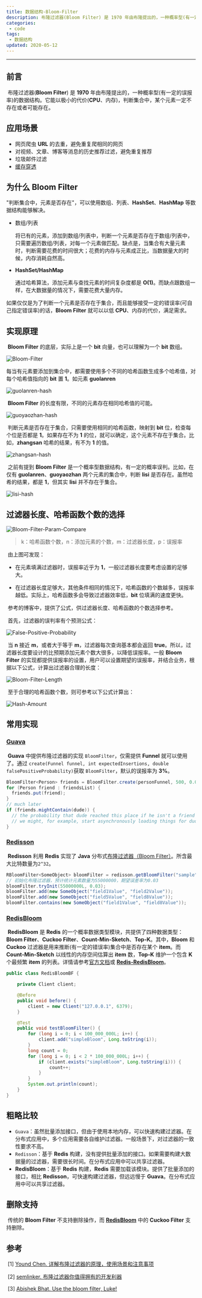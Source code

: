 ```yaml
---
title: 数据结构-Bloom-Filter
description: 布隆过滤器(Bloom Filter) 是 1970 年由布隆提出的，一种概率型(有一定的误报率)的数据结构。它能以极小的代价(CPU、内存)，判断集合中，某个元素一定不存在或者可能存在。
categories: 
 - code
tags:
 - 数据结构
updated: 2020-05-12
---
```


------

## 前言

​	布隆过滤器(**Bloom Filter**) 是 **1970** 年由布隆提出的，一种概率型(有一定的误报率)的数据结构。它能以极小的代价(**CPU**、内存)，判断集合中，某个元素一定不存在或者可能存在。

## 应用场景

- 网页爬虫 **URL** 的去重，避免重复爬相同的网页
- 对视频、文章、博客等消息的历史推荐过滤，避免重复推荐
- 垃圾邮件过滤
- [缓存穿透](https://found.guolanren.online/code/2020/05/06/Redis-缓存问题与解决)

## 为什么 Bloom Filter

​	"判断集合中，元素是否存在"，可以使用数组、列表、**HashSet**、**HashMap** 等数据结构能够解决。

- 数组/列表

  将已有的元素，添加到数组/列表中，判断一个元素是否存在于数组/列表中，只需要遍历数组/列表，对每一个元素做匹配。缺点是，当集合有大量元素时，判断需要花费的时间很大；花费的内存与元素成正比，当数据量大的时候，内存消耗自然高。

- **HashSet/HashMap**

  通过哈希算法，添加元素与查找元素的时间复杂度都是 **O(1)**。而缺点跟数组一样，在大数据量的情况下，需要花费大量内存。


​	如果仅仅是为了判断一个元素是否存在于集合，而且能够接受一定的错误率(可自己指定错误率)的话，**Bloom Filter** 就可以以低 **CPU**、内存的代价，满足需求。

## 实现原理

​	**Bloom Filter** 的底层，实际上是一个 **bit** 向量，也可以理解为一个 **bit** 数组。

![Bloom-Filter](https://github.com/guolanren/gallery/blob/master/found/2020-05-07-%E5%B8%83%E9%9A%86%E8%BF%87%E6%BB%A4%E5%99%A8/Bloom-Filter.png?raw=true)

​	每当有元素要添加到集合中，都需要使用多个不同的哈希函数生成多个哈希值，对每个哈希值指向的 **bit** 置 **1**。如元素 **guolanren**

![guolanren-hash](https://github.com/guolanren/gallery/blob/master/found/2020-05-07-%E5%B8%83%E9%9A%86%E8%BF%87%E6%BB%A4%E5%99%A8/guolanren-hash.png?raw=true)

​	**Bloom Filter** 的长度有限，不同的元素存在相同哈希值的可能。

![guoyaozhan-hash](https://github.com/guolanren/gallery/blob/master/found/2020-05-07-%E5%B8%83%E9%9A%86%E8%BF%87%E6%BB%A4%E5%99%A8/guoyaozhan-hash.png?raw=true)

​	判断元素是否存在于集合，只需要使用相同的哈希函数，映射到 **bit** 位，检查每个位是否都是 **1**。如果存在不为 **1** 的位，就可以确定，这个元素不存在于集合。比如，**zhangsan** 哈希的结果，有不为 **1** 的值。

![zhangsan-hash](https://github.com/guolanren/gallery/blob/master/found/2020-05-07-%E5%B8%83%E9%9A%86%E8%BF%87%E6%BB%A4%E5%99%A8/zhangsan-hash.png?raw=true)

​	之前有提到 **Bloom Filter** 是一个概率型数据结构，有一定的概率误判。比如，在仅有 **guolanren**、**guoyaozhan** 两个元素的集合中，判断 **lisi** 是否存在。虽然哈希的结果，都是 **1**，但其实 **lisi** 并不存在于集合。

![lisi-hash](https://github.com/guolanren/gallery/blob/master/found/2020-05-07-%E5%B8%83%E9%9A%86%E8%BF%87%E6%BB%A4%E5%99%A8/lisi-hash.png?raw=true)

## 过滤器长度、哈希函数个数的选择

![Bloom-Filter-Param-Compare](https://github.com/guolanren/gallery/blob/master/found/2020-05-07-%E5%B8%83%E9%9A%86%E8%BF%87%E6%BB%A4%E5%99%A8/Bloom-Filter-Param-Compare.png?raw=true)
> k：哈希函数个数，n：添加元素的个数，m：过滤器长度，p：误报率

​	由上图可发现：

- 在元素填满过滤器时，误报率近乎为 **1**，一般过滤器长度要考虑设置的足够大。

- 在过滤器长度足够大，其他条件相同的情况下，哈希函数的个数越多，误报率越低。实际上，哈希函数多会导致过滤器效率低，**bit** 位填满的速度更快。

​	参考的博客中，提供了公式，供过滤器长度、哈希函数的个数选择参考。

​	首先，过滤器的误判率有个预测公式：

![False-Positive-Probability](https://github.com/guolanren/gallery/blob/master/found/2020-05-07-%E5%B8%83%E9%9A%86%E8%BF%87%E6%BB%A4%E5%99%A8/False-Positive-Probability.png?raw=true)

​	当 **n** 接近 **m**，或者大于等于 **m**，过滤器每次查询基本都会返回 **true**。所以，过滤器长度要设计的比预期添加元素个数大很多，以降低误报率。一般 **Bloom Filter** 的实现都提供误报率的设置，用户可以设置期望的误报率，并结合业务，根据以下公式，计算出过滤器合理的长度：

![Bloom-Filter-Length](https://github.com/guolanren/gallery/blob/master/found/2020-05-07-%E5%B8%83%E9%9A%86%E8%BF%87%E6%BB%A4%E5%99%A8/Bloom-Filter-Length.png?raw=true)

​	至于合理的哈希函数个数，则可参考以下公式计算出：

![Hash-Amount](https://github.com/guolanren/gallery/blob/master/found/2020-05-07-%E5%B8%83%E9%9A%86%E8%BF%87%E6%BB%A4%E5%99%A8/Hash-Amount.png?raw=true)

## 常用实现

### 		[Guava](<https://github.com/google/guava/wiki/HashingExplained#bloomfilter>)

​	**Guava** 中提供布隆过滤器的实现 `BloomFilter`，仅需提供 **Funnel** 就可以使用了。通过 `create(Funnel funnel, int expectedInsertions, double falsePositiveProbability)`获取 `BloomFilter`，默认的误报率为 **3%**。

```java
BloomFilter<Person> friends = BloomFilter.create(personFunnel, 500, 0.01);
for (Person friend : friendsList) {
  friends.put(friend);
}
// much later
if (friends.mightContain(dude)) {
  // the probability that dude reached this place if he isn't a friend is 1%
  // we might, for example, start asynchronously loading things for dude while we do a more expensive exact check
}
```

### [Redisson](<https://github.com/redisson/redisson/wiki/6.-%E5%88%86%E5%B8%83%E5%BC%8F%E5%AF%B9%E8%B1%A1#68-%E5%B8%83%E9%9A%86%E8%BF%87%E6%BB%A4%E5%99%A8bloom-filter>)

​	**Redisson** 利用 **Redis** 实现了 **Java** 分布式[布隆过滤器（Bloom Filter）](http://static.javadoc.io/org.redisson/redisson/3.10.0/org/redisson/api/RBloomFilter.html)。所含最大比特数量为`2^32`。

```java
RBloomFilter<SomeObject> bloomFilter = redisson.getBloomFilter("sample");
// 初始化布隆过滤器，预计统计元素数量为55000000，期望误差率为0.03
bloomFilter.tryInit(55000000L, 0.03);
bloomFilter.add(new SomeObject("field1Value", "field2Value"));
bloomFilter.add(new SomeObject("field5Value", "field8Value"));
bloomFilter.contains(new SomeObject("field1Value", "field8Value"));
```

### 		[RedisBloom](<https://redisbloom.io/>)

​	**RedisBloom** 是 **Redis** 的一个概率数据类型模块，共提供了四种数据类型：**Bloom Filter**、**Cuckoo Filter**、**Count-Min-Sketch**、**Top-K**。其中，**Bloom** 和 **Cuckoo** 过滤器是用来推断(有一定的错误率)集合中是否存在某个 **item**。而 **Count-Min-Sketch** 以线性的内存空间估算出 **item** 数，**Top-K** 维护一个包含 **K** 个最频繁 **item** 的列表。详情请参考[官方文档](<https://redisbloom.io/>)或 [**Redis-RedisBloom**](<https://found.guolanren.online/code/2020/05/06/Redis-RedisBloom/>)。

```java
public class RedisBloomBF {

    private Client client;

    @Before
    public void before() {
        client = new Client("127.0.0.1", 6379);
    }

    @Test
    public void testBloomFilter() {
        for (long i = 0; i < 100_000_000L; i++) {
            client.add("simpleBloom", Long.toString(i));
        }
        long count = 0;
        for (long i = 0; i < 2 * 100_000_000L; i++) {
            if (client.exists("simpleBloom", Long.toString(i))) {
                count++;
            }
        }
        System.out.println(count);
    }
}
```

## 粗略比较

- `Guava`：虽然批量添加接口，但由于使用本地内存，可以快速构建过滤器。在分布式应用中，多个应用需要各自维护过滤器。一般场景下，对过滤器的一致性要求不高。
- `Redisson`：基于 **Redis** 构建，没有提供批量添加的接口。如果需要构建大数据量的过滤器，需要很长时间。在分布式应用中可以共享过滤器。
- **RedisBloom**：基于 **Redis** 构建，**Redis** 需要加载该模块。提供了批量添加的接口，相比 **Redisson**，可快速构建过滤器，但远远慢于 **Guava**。在分布式应用中可以共享过滤器。

## 删除支持

​	传统的 **Bloom Filter** 不支持删除操作，而 [**RedisBloom**](<https://found.guolanren.online/code/2020/05/06/Redis-RedisBloom/>) 中的 **Cuckoo Filter** 支持删除。

## 参考

​	\[1\] [Yound Chen. 详解布隆过滤器的原理，使用场景和注意事项](<https://zhuanlan.zhihu.com/p/43263751>)

​	\[2\] [semlinker. 布隆过滤器你值得拥有的开发利器](<https://segmentfault.com/a/1190000021136424>)

​	\[3\] [Abishek Bhat. Use the bloom filter, Luke!](<https://www.semantics3.com/blog/use-the-bloom-filter-luke-b59fd0839fc4/>)